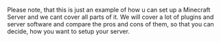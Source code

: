 Please note, that this is just an example of how u can set up a Minecraft Server and we cant cover all parts of it.
We will cover a lot of plugins and server software and compare the pros and cons of them, so that you can decide, how you want to setup your server.
